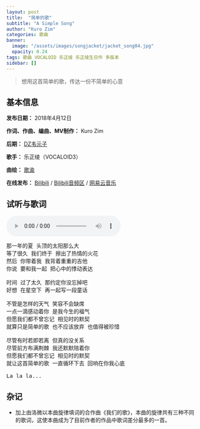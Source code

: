 ```yaml
---
layout: post
title:  "简单的歌"
subtitle: "A Simple Song"
author: "Kuro Zim"
categories: 歌曲
banner: 
  image: "/assets/images/songjacket/jacket_song04.jpg"
  opacity: 0.24
tags: 歌曲 VOCALOID 乐正绫 乐正绫生日作 多版本
sidebar: []
---
```


> 想用这首简单的歌，传达一份不简单的心意

## 基本信息

**发布日期：** 2018年4月12日

**作词、作曲、编曲、MV制作：** Kuro Zim

**后期：** [DZ韦元子](https://space.bilibili.com/11589966)

**歌手：** 乐正绫（VOCALOID3）

**曲绘：** [歌渝](https://space.bilibili.com/17389346)

**在线发布：** [Bilibili](https://www.bilibili.com/video/av21928922) / [Bilibili音频区](https://www.bilibili.com/audio/au287986?type=3) / [网易云音乐](https://music.163.com/song?id=552136655)

## 试听与歌词

<audio controls><source src="/assets/audio/song04v18.mp3" type="audio/mp3"></audio>

<pre>
那一年的夏 头顶的太阳那么大
等了很久 我们终于 擦出了热情的火花
然后 你带着我 我背着重重的吉他
你说 要和我一起 把心中的悸动表达

时间 过了太久 那约定你没忘掉吧
好想 在星空下 再一起写一段童话

不管是怎样的天气 笑容不会缺席
一点一滴感动着你 是我今生的福气
但愿我们都不曾忘记 相见时的默契
就算只是简单的歌 也不应该放弃 也值得被珍惜

尽管有时若即若离 但真的没关系
尽管前方布满荆棘 我还默默陪着你
但愿我们都不曾忘记 相见时的默契
就让这首简单的歌 一直循环下去 回响在你我心底

La la la...
</pre>

## 杂记

* 加上由洛微以本曲旋律填词的合作曲《我们的歌》，本曲的旋律共有三种不同的歌词，这使本曲成为了目前作者的作品中歌词差分最多的一首。